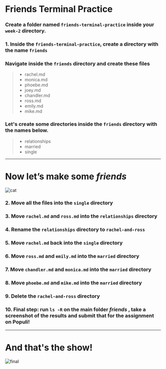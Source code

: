 # Friends Terminal Practice

### Create a folder named `friends-terminal-practice` inside your `week-2` directory.

### 1. Inside the `friends-terminal-practice`, create a directory with the name `friends`

### Navigate inside the `friends` directory and create these files

> - rachel.md
> - monica.md
> - phoebe.md
> - joey.md
> - chandler.md
> - ross.md
> - emily.md
> - mike.md

### Let's create some directories inside the `friends` directory with the names below.

> - relationships
> - married
> - single

---

# Now let’s make some _friends_

![cat](http://www.stunningalways.com/wp-content/uploads/2015/12/Friends-together-withtitle-friends.jpg)

### 2. Move all the files into the `single` directory

### 3. Move `rachel.md` and `ross.md` into the `relationships` directory

### 4. Rename the `relationships` directory to `rachel-and-ross`

### 5. Move `rachel.md` back into the `single` directory

### 6. Move `ross.md` and `emily.md` into the `married` directory

### 7. Move `chandler.md` and `monica.md` into the `married` directory

### 8. Move `phoebe.md` and `mike.md` into the `married` directory

### 9. Delete the `rachel-and-ross` directory

### 10. Final step: run `ls -R` on the main folder _friends_ , take a screenshot of the results and submit that for the assignment on Populi!

---

# And that's the show!

![final](https://images-na.ssl-images-amazon.com/images/G/01/digital/video/hero/TVSeries/Friends_4926700-FRIENDS._V392939166_SX1080_.jpg)
